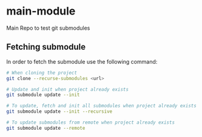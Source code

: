 # main-module
Main Repo to test git submodules

## Fetching submodule

In order to fetch the submodule use the following command:

```sh
# When cloning the project
git clone --recurse-submodules <url>

# Update and init when project already exists
git submodule update --init

# To update, fetch and init all submodules when project already exists
git submodule update --init --recursive

# To update submodules from remote when project already exists
git submodule update --remote
```